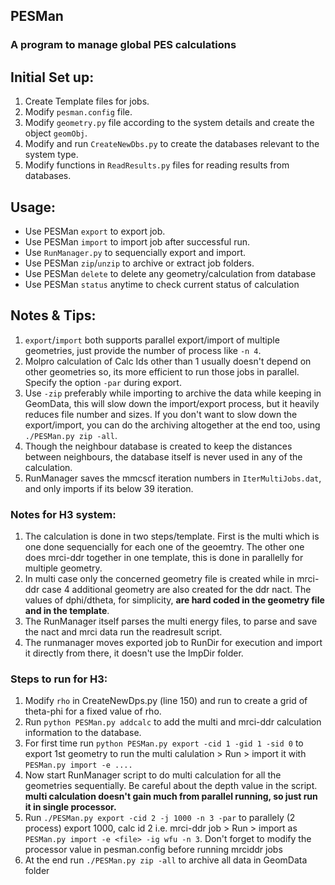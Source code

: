 ## PESMan
### A program to manage global PES calculations


## Initial Set up:
1. Create Template files for jobs.
2. Modify `pesman.config` file.
3. Modify `geometry.py` file according to the system details and create the object `geomObj`.
4. Modify and run `CreateNewDbs.py` to create the databases relevant to the system type.
5. Modify functions in `ReadResults.py` files for reading results from databases.

## Usage:
* Use PESMan `export` to export job.
* Use PESMan `import` to import job after successful run.
* Use `RunManager.py` to sequencially export and import.
* Use PESMan `zip`/`unzip` to archive or extract job folders.
* Use PESMan `delete` to delete any geometry/calculation from database
* Use PESMan `status` anytime to check current status of calculation


## Notes & Tips:
1. `export`/`import` both supports parallel export/import of multiple geometries, just provide the number of process like `-n 4`.
1. Molpro calculation of Calc Ids other than 1 usually doesn't depend on other geometries so, its more efficient to run those jobs in parallel. Specify the option `-par` during export.
2. Use `-zip` preferably while importing to archive the data while keeping in GeomData, this will slow down the import/export process, but it heavily reduces file number and sizes. If you don't want to slow down the export/import, you can do the archiving altogether at the end too, using `./PESMan.py zip -all`.
3. Though the neighbour database is created to keep the distances between neighbours, the database itself is never used in any of the calculation.
4. RunManager saves the mmcscf iteration numbers in `IterMultiJobs.dat`, and only imports if its below 39 iteration.


### Notes for H3 system:
1. The calculation is done in two steps/template. First is the multi which is one done sequencially for each one of the geoemtry. The other one does mrci-ddr together in one template, this is done in parallelly for multiple geometry.
2. In multi case only the concerned geometry file is created while in mrci-ddr case 4 additional geometry are also created for the ddr nact. The values of dphi/dtheta, for simplicity, __are hard coded in the geometry file and in the template__.
3. The RunManager itself parses the multi energy files, to parse and save the nact and mrci data run the readresult script.
4. The runmanager moves exported job to RunDir for execution and import it directly from there, it doesn't use the ImpDir folder.


### Steps to run for H3:
1. Modify `rho` in CreateNewDps.py (line 150) and run to create a grid of theta-phi for a fixed value of rho.
2. Run `python PESMan.py addcalc` to add the multi and mrci-ddr calculation information to the database.
3. For first time run `python PESMan.py export -cid 1 -gid 1 -sid 0` to export 1st geometry to run the multi calulation > Run > import it with `PESMan.py import -e ....`
4. Now start RunManager script to do multi calculation for all the geometries sequentially. Be careful about the depth value in the script. __multi calculation doesn't gain much from parallel running, so just run it in single processor.__
5. Run `./PESMan.py export -cid 2 -j 1000 -n 3 -par` to parallely (2 process) export 1000, calc id 2 i.e. mrci-ddr job > Run > import as 
`PESMan.py import -e <file> -ig wfu -n 3`. Don't forget to modify the processor value in pesman.config before running mrciddr jobs
6. At the end run `./PESMan.py zip -all` to archive all data in GeomData folder